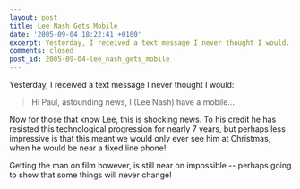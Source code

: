 ```yaml
---
layout: post
title: Lee Nash Gets Mobile
date: '2005-09-04 18:22:41 +0100'
excerpt: Yesterday, I received a text message I never thought I would.
comments: closed
post_id: 2005-09-04-lee_nash_gets_mobile
---
```

Yesterday, I received a text message I never thought I would:

> Hi Paul, astounding news, I (Lee Nash) have a mobile...

Now for those that know Lee, this is shocking news. To his credit he has resisted this technological progression for nearly 7 years, but perhaps less impressive is that this meant we would only ever see him at Christmas, when he would be near a fixed line phone!

Getting the man on film however, is still near on impossible -- perhaps going to show that some things will never change!